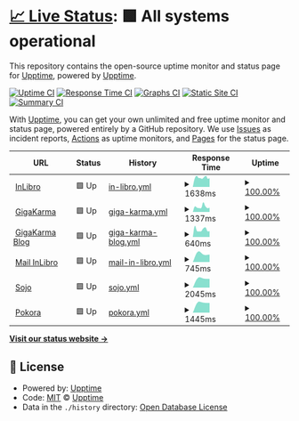 # [📈 Live Status](https://upptime.github.io/upptime): <!--live status--> **🟩 All systems operational**

This repository contains the open-source uptime monitor and status page for [Upptime](https://upptime.js.org), powered by [Upptime](https://github.com/upptime/upptime).

[![Uptime CI](https://github.com/matgawin/upptime/workflows/Uptime%20CI/badge.svg)](https://github.com/matgawin/upptime/actions?query=workflow%3A%22Uptime+CI%22)
[![Response Time CI](https://github.com/matgawin/upptime/workflows/Response%20Time%20CI/badge.svg)](https://github.com/matgawin/upptime/actions?query=workflow%3A%22Response+Time+CI%22)
[![Graphs CI](https://github.com/matgawin/upptime/workflows/Graphs%20CI/badge.svg)](https://github.com/matgawin/upptime/actions?query=workflow%3A%22Graphs+CI%22)
[![Static Site CI](https://github.com/matgawin/upptime/workflows/Static%20Site%20CI/badge.svg)](https://github.com/matgawin/upptime/actions?query=workflow%3A%22Static+Site+CI%22)
[![Summary CI](https://github.com/matgawin/upptime/workflows/Summary%20CI/badge.svg)](https://github.com/matgawin/upptime/actions?query=workflow%3A%22Summary+CI%22)

With [Upptime](https://upptime.js.org), you can get your own unlimited and free uptime monitor and status page, powered entirely by a GitHub repository. We use [Issues](https://github.com/upptime/upptime/issues) as incident reports, [Actions](https://github.com/matgawin/upptime/actions) as uptime monitors, and [Pages](https://upptime.github.io/upptime) for the status page.

<!--start: status pages-->
<!-- This summary is generated by Upptime (https://github.com/upptime/upptime) -->
<!-- Do not edit this manually, your changes will be overwritten -->
<!-- prettier-ignore -->
| URL | Status | History | Response Time | Uptime |
| --- | ------ | ------- | ------------- | ------ |
| <img alt="" src="https://favicons.githubusercontent.com/inlibro.pl" height="13"> [InLibro](https://inlibro.pl) | 🟩 Up | [in-libro.yml](https://github.com/matgawin/upptime/commits/HEAD/history/in-libro.yml) | <details><summary><img alt="Response time graph" src="./graphs/in-libro/response-time-week.png" height="20"> 1638ms</summary><br><a href="https://matgawin.github.io/upptime/history/in-libro"><img alt="Response time 1638" src="https://img.shields.io/endpoint?url=https%3A%2F%2Fraw.githubusercontent.com%2Fmatgawin%2Fupptime%2FHEAD%2Fapi%2Fin-libro%2Fresponse-time.json"></a><br><a href="https://matgawin.github.io/upptime/history/in-libro"><img alt="24-hour response time 1555" src="https://img.shields.io/endpoint?url=https%3A%2F%2Fraw.githubusercontent.com%2Fmatgawin%2Fupptime%2FHEAD%2Fapi%2Fin-libro%2Fresponse-time-day.json"></a><br><a href="https://matgawin.github.io/upptime/history/in-libro"><img alt="7-day response time 1638" src="https://img.shields.io/endpoint?url=https%3A%2F%2Fraw.githubusercontent.com%2Fmatgawin%2Fupptime%2FHEAD%2Fapi%2Fin-libro%2Fresponse-time-week.json"></a><br><a href="https://matgawin.github.io/upptime/history/in-libro"><img alt="30-day response time 1638" src="https://img.shields.io/endpoint?url=https%3A%2F%2Fraw.githubusercontent.com%2Fmatgawin%2Fupptime%2FHEAD%2Fapi%2Fin-libro%2Fresponse-time-month.json"></a><br><a href="https://matgawin.github.io/upptime/history/in-libro"><img alt="1-year response time 1638" src="https://img.shields.io/endpoint?url=https%3A%2F%2Fraw.githubusercontent.com%2Fmatgawin%2Fupptime%2FHEAD%2Fapi%2Fin-libro%2Fresponse-time-year.json"></a></details> | <details><summary><a href="https://matgawin.github.io/upptime/history/in-libro">100.00%</a></summary><a href="https://matgawin.github.io/upptime/history/in-libro"><img alt="All-time uptime 100.00%" src="https://img.shields.io/endpoint?url=https%3A%2F%2Fraw.githubusercontent.com%2Fmatgawin%2Fupptime%2FHEAD%2Fapi%2Fin-libro%2Fuptime.json"></a><br><a href="https://matgawin.github.io/upptime/history/in-libro"><img alt="24-hour uptime 100.00%" src="https://img.shields.io/endpoint?url=https%3A%2F%2Fraw.githubusercontent.com%2Fmatgawin%2Fupptime%2FHEAD%2Fapi%2Fin-libro%2Fuptime-day.json"></a><br><a href="https://matgawin.github.io/upptime/history/in-libro"><img alt="7-day uptime 100.00%" src="https://img.shields.io/endpoint?url=https%3A%2F%2Fraw.githubusercontent.com%2Fmatgawin%2Fupptime%2FHEAD%2Fapi%2Fin-libro%2Fuptime-week.json"></a><br><a href="https://matgawin.github.io/upptime/history/in-libro"><img alt="30-day uptime 100.00%" src="https://img.shields.io/endpoint?url=https%3A%2F%2Fraw.githubusercontent.com%2Fmatgawin%2Fupptime%2FHEAD%2Fapi%2Fin-libro%2Fuptime-month.json"></a><br><a href="https://matgawin.github.io/upptime/history/in-libro"><img alt="1-year uptime 100.00%" src="https://img.shields.io/endpoint?url=https%3A%2F%2Fraw.githubusercontent.com%2Fmatgawin%2Fupptime%2FHEAD%2Fapi%2Fin-libro%2Fuptime-year.json"></a></details>
| <img alt="" src="https://favicons.githubusercontent.com/gigakarma.pl" height="13"> [GigaKarma](https://gigakarma.pl) | 🟩 Up | [giga-karma.yml](https://github.com/matgawin/upptime/commits/HEAD/history/giga-karma.yml) | <details><summary><img alt="Response time graph" src="./graphs/giga-karma/response-time-week.png" height="20"> 1337ms</summary><br><a href="https://matgawin.github.io/upptime/history/giga-karma"><img alt="Response time 1337" src="https://img.shields.io/endpoint?url=https%3A%2F%2Fraw.githubusercontent.com%2Fmatgawin%2Fupptime%2FHEAD%2Fapi%2Fgiga-karma%2Fresponse-time.json"></a><br><a href="https://matgawin.github.io/upptime/history/giga-karma"><img alt="24-hour response time 1118" src="https://img.shields.io/endpoint?url=https%3A%2F%2Fraw.githubusercontent.com%2Fmatgawin%2Fupptime%2FHEAD%2Fapi%2Fgiga-karma%2Fresponse-time-day.json"></a><br><a href="https://matgawin.github.io/upptime/history/giga-karma"><img alt="7-day response time 1337" src="https://img.shields.io/endpoint?url=https%3A%2F%2Fraw.githubusercontent.com%2Fmatgawin%2Fupptime%2FHEAD%2Fapi%2Fgiga-karma%2Fresponse-time-week.json"></a><br><a href="https://matgawin.github.io/upptime/history/giga-karma"><img alt="30-day response time 1337" src="https://img.shields.io/endpoint?url=https%3A%2F%2Fraw.githubusercontent.com%2Fmatgawin%2Fupptime%2FHEAD%2Fapi%2Fgiga-karma%2Fresponse-time-month.json"></a><br><a href="https://matgawin.github.io/upptime/history/giga-karma"><img alt="1-year response time 1337" src="https://img.shields.io/endpoint?url=https%3A%2F%2Fraw.githubusercontent.com%2Fmatgawin%2Fupptime%2FHEAD%2Fapi%2Fgiga-karma%2Fresponse-time-year.json"></a></details> | <details><summary><a href="https://matgawin.github.io/upptime/history/giga-karma">100.00%</a></summary><a href="https://matgawin.github.io/upptime/history/giga-karma"><img alt="All-time uptime 100.00%" src="https://img.shields.io/endpoint?url=https%3A%2F%2Fraw.githubusercontent.com%2Fmatgawin%2Fupptime%2FHEAD%2Fapi%2Fgiga-karma%2Fuptime.json"></a><br><a href="https://matgawin.github.io/upptime/history/giga-karma"><img alt="24-hour uptime 100.00%" src="https://img.shields.io/endpoint?url=https%3A%2F%2Fraw.githubusercontent.com%2Fmatgawin%2Fupptime%2FHEAD%2Fapi%2Fgiga-karma%2Fuptime-day.json"></a><br><a href="https://matgawin.github.io/upptime/history/giga-karma"><img alt="7-day uptime 100.00%" src="https://img.shields.io/endpoint?url=https%3A%2F%2Fraw.githubusercontent.com%2Fmatgawin%2Fupptime%2FHEAD%2Fapi%2Fgiga-karma%2Fuptime-week.json"></a><br><a href="https://matgawin.github.io/upptime/history/giga-karma"><img alt="30-day uptime 100.00%" src="https://img.shields.io/endpoint?url=https%3A%2F%2Fraw.githubusercontent.com%2Fmatgawin%2Fupptime%2FHEAD%2Fapi%2Fgiga-karma%2Fuptime-month.json"></a><br><a href="https://matgawin.github.io/upptime/history/giga-karma"><img alt="1-year uptime 100.00%" src="https://img.shields.io/endpoint?url=https%3A%2F%2Fraw.githubusercontent.com%2Fmatgawin%2Fupptime%2FHEAD%2Fapi%2Fgiga-karma%2Fuptime-year.json"></a></details>
| <img alt="" src="https://favicons.githubusercontent.com/gigakarma.pl" height="13"> [GigaKarma Blog](https://gigakarma.pl/blog) | 🟩 Up | [giga-karma-blog.yml](https://github.com/matgawin/upptime/commits/HEAD/history/giga-karma-blog.yml) | <details><summary><img alt="Response time graph" src="./graphs/giga-karma-blog/response-time-week.png" height="20"> 640ms</summary><br><a href="https://matgawin.github.io/upptime/history/giga-karma-blog"><img alt="Response time 640" src="https://img.shields.io/endpoint?url=https%3A%2F%2Fraw.githubusercontent.com%2Fmatgawin%2Fupptime%2FHEAD%2Fapi%2Fgiga-karma-blog%2Fresponse-time.json"></a><br><a href="https://matgawin.github.io/upptime/history/giga-karma-blog"><img alt="24-hour response time 506" src="https://img.shields.io/endpoint?url=https%3A%2F%2Fraw.githubusercontent.com%2Fmatgawin%2Fupptime%2FHEAD%2Fapi%2Fgiga-karma-blog%2Fresponse-time-day.json"></a><br><a href="https://matgawin.github.io/upptime/history/giga-karma-blog"><img alt="7-day response time 640" src="https://img.shields.io/endpoint?url=https%3A%2F%2Fraw.githubusercontent.com%2Fmatgawin%2Fupptime%2FHEAD%2Fapi%2Fgiga-karma-blog%2Fresponse-time-week.json"></a><br><a href="https://matgawin.github.io/upptime/history/giga-karma-blog"><img alt="30-day response time 640" src="https://img.shields.io/endpoint?url=https%3A%2F%2Fraw.githubusercontent.com%2Fmatgawin%2Fupptime%2FHEAD%2Fapi%2Fgiga-karma-blog%2Fresponse-time-month.json"></a><br><a href="https://matgawin.github.io/upptime/history/giga-karma-blog"><img alt="1-year response time 640" src="https://img.shields.io/endpoint?url=https%3A%2F%2Fraw.githubusercontent.com%2Fmatgawin%2Fupptime%2FHEAD%2Fapi%2Fgiga-karma-blog%2Fresponse-time-year.json"></a></details> | <details><summary><a href="https://matgawin.github.io/upptime/history/giga-karma-blog">100.00%</a></summary><a href="https://matgawin.github.io/upptime/history/giga-karma-blog"><img alt="All-time uptime 100.00%" src="https://img.shields.io/endpoint?url=https%3A%2F%2Fraw.githubusercontent.com%2Fmatgawin%2Fupptime%2FHEAD%2Fapi%2Fgiga-karma-blog%2Fuptime.json"></a><br><a href="https://matgawin.github.io/upptime/history/giga-karma-blog"><img alt="24-hour uptime 100.00%" src="https://img.shields.io/endpoint?url=https%3A%2F%2Fraw.githubusercontent.com%2Fmatgawin%2Fupptime%2FHEAD%2Fapi%2Fgiga-karma-blog%2Fuptime-day.json"></a><br><a href="https://matgawin.github.io/upptime/history/giga-karma-blog"><img alt="7-day uptime 100.00%" src="https://img.shields.io/endpoint?url=https%3A%2F%2Fraw.githubusercontent.com%2Fmatgawin%2Fupptime%2FHEAD%2Fapi%2Fgiga-karma-blog%2Fuptime-week.json"></a><br><a href="https://matgawin.github.io/upptime/history/giga-karma-blog"><img alt="30-day uptime 100.00%" src="https://img.shields.io/endpoint?url=https%3A%2F%2Fraw.githubusercontent.com%2Fmatgawin%2Fupptime%2FHEAD%2Fapi%2Fgiga-karma-blog%2Fuptime-month.json"></a><br><a href="https://matgawin.github.io/upptime/history/giga-karma-blog"><img alt="1-year uptime 100.00%" src="https://img.shields.io/endpoint?url=https%3A%2F%2Fraw.githubusercontent.com%2Fmatgawin%2Fupptime%2FHEAD%2Fapi%2Fgiga-karma-blog%2Fuptime-year.json"></a></details>
| <img alt="" src="https://favicons.githubusercontent.com/mail.inlibro.pl" height="13"> [Mail InLibro](https://mail.inlibro.pl) | 🟩 Up | [mail-in-libro.yml](https://github.com/matgawin/upptime/commits/HEAD/history/mail-in-libro.yml) | <details><summary><img alt="Response time graph" src="./graphs/mail-in-libro/response-time-week.png" height="20"> 745ms</summary><br><a href="https://matgawin.github.io/upptime/history/mail-in-libro"><img alt="Response time 745" src="https://img.shields.io/endpoint?url=https%3A%2F%2Fraw.githubusercontent.com%2Fmatgawin%2Fupptime%2FHEAD%2Fapi%2Fmail-in-libro%2Fresponse-time.json"></a><br><a href="https://matgawin.github.io/upptime/history/mail-in-libro"><img alt="24-hour response time 653" src="https://img.shields.io/endpoint?url=https%3A%2F%2Fraw.githubusercontent.com%2Fmatgawin%2Fupptime%2FHEAD%2Fapi%2Fmail-in-libro%2Fresponse-time-day.json"></a><br><a href="https://matgawin.github.io/upptime/history/mail-in-libro"><img alt="7-day response time 745" src="https://img.shields.io/endpoint?url=https%3A%2F%2Fraw.githubusercontent.com%2Fmatgawin%2Fupptime%2FHEAD%2Fapi%2Fmail-in-libro%2Fresponse-time-week.json"></a><br><a href="https://matgawin.github.io/upptime/history/mail-in-libro"><img alt="30-day response time 745" src="https://img.shields.io/endpoint?url=https%3A%2F%2Fraw.githubusercontent.com%2Fmatgawin%2Fupptime%2FHEAD%2Fapi%2Fmail-in-libro%2Fresponse-time-month.json"></a><br><a href="https://matgawin.github.io/upptime/history/mail-in-libro"><img alt="1-year response time 745" src="https://img.shields.io/endpoint?url=https%3A%2F%2Fraw.githubusercontent.com%2Fmatgawin%2Fupptime%2FHEAD%2Fapi%2Fmail-in-libro%2Fresponse-time-year.json"></a></details> | <details><summary><a href="https://matgawin.github.io/upptime/history/mail-in-libro">100.00%</a></summary><a href="https://matgawin.github.io/upptime/history/mail-in-libro"><img alt="All-time uptime 100.00%" src="https://img.shields.io/endpoint?url=https%3A%2F%2Fraw.githubusercontent.com%2Fmatgawin%2Fupptime%2FHEAD%2Fapi%2Fmail-in-libro%2Fuptime.json"></a><br><a href="https://matgawin.github.io/upptime/history/mail-in-libro"><img alt="24-hour uptime 100.00%" src="https://img.shields.io/endpoint?url=https%3A%2F%2Fraw.githubusercontent.com%2Fmatgawin%2Fupptime%2FHEAD%2Fapi%2Fmail-in-libro%2Fuptime-day.json"></a><br><a href="https://matgawin.github.io/upptime/history/mail-in-libro"><img alt="7-day uptime 100.00%" src="https://img.shields.io/endpoint?url=https%3A%2F%2Fraw.githubusercontent.com%2Fmatgawin%2Fupptime%2FHEAD%2Fapi%2Fmail-in-libro%2Fuptime-week.json"></a><br><a href="https://matgawin.github.io/upptime/history/mail-in-libro"><img alt="30-day uptime 100.00%" src="https://img.shields.io/endpoint?url=https%3A%2F%2Fraw.githubusercontent.com%2Fmatgawin%2Fupptime%2FHEAD%2Fapi%2Fmail-in-libro%2Fuptime-month.json"></a><br><a href="https://matgawin.github.io/upptime/history/mail-in-libro"><img alt="1-year uptime 100.00%" src="https://img.shields.io/endpoint?url=https%3A%2F%2Fraw.githubusercontent.com%2Fmatgawin%2Fupptime%2FHEAD%2Fapi%2Fmail-in-libro%2Fuptime-year.json"></a></details>
| <img alt="" src="https://favicons.githubusercontent.com/sojo.pl" height="13"> [Sojo](https://sojo.pl) | 🟩 Up | [sojo.yml](https://github.com/matgawin/upptime/commits/HEAD/history/sojo.yml) | <details><summary><img alt="Response time graph" src="./graphs/sojo/response-time-week.png" height="20"> 2045ms</summary><br><a href="https://matgawin.github.io/upptime/history/sojo"><img alt="Response time 2045" src="https://img.shields.io/endpoint?url=https%3A%2F%2Fraw.githubusercontent.com%2Fmatgawin%2Fupptime%2FHEAD%2Fapi%2Fsojo%2Fresponse-time.json"></a><br><a href="https://matgawin.github.io/upptime/history/sojo"><img alt="24-hour response time 1932" src="https://img.shields.io/endpoint?url=https%3A%2F%2Fraw.githubusercontent.com%2Fmatgawin%2Fupptime%2FHEAD%2Fapi%2Fsojo%2Fresponse-time-day.json"></a><br><a href="https://matgawin.github.io/upptime/history/sojo"><img alt="7-day response time 2045" src="https://img.shields.io/endpoint?url=https%3A%2F%2Fraw.githubusercontent.com%2Fmatgawin%2Fupptime%2FHEAD%2Fapi%2Fsojo%2Fresponse-time-week.json"></a><br><a href="https://matgawin.github.io/upptime/history/sojo"><img alt="30-day response time 2045" src="https://img.shields.io/endpoint?url=https%3A%2F%2Fraw.githubusercontent.com%2Fmatgawin%2Fupptime%2FHEAD%2Fapi%2Fsojo%2Fresponse-time-month.json"></a><br><a href="https://matgawin.github.io/upptime/history/sojo"><img alt="1-year response time 2045" src="https://img.shields.io/endpoint?url=https%3A%2F%2Fraw.githubusercontent.com%2Fmatgawin%2Fupptime%2FHEAD%2Fapi%2Fsojo%2Fresponse-time-year.json"></a></details> | <details><summary><a href="https://matgawin.github.io/upptime/history/sojo">100.00%</a></summary><a href="https://matgawin.github.io/upptime/history/sojo"><img alt="All-time uptime 100.00%" src="https://img.shields.io/endpoint?url=https%3A%2F%2Fraw.githubusercontent.com%2Fmatgawin%2Fupptime%2FHEAD%2Fapi%2Fsojo%2Fuptime.json"></a><br><a href="https://matgawin.github.io/upptime/history/sojo"><img alt="24-hour uptime 100.00%" src="https://img.shields.io/endpoint?url=https%3A%2F%2Fraw.githubusercontent.com%2Fmatgawin%2Fupptime%2FHEAD%2Fapi%2Fsojo%2Fuptime-day.json"></a><br><a href="https://matgawin.github.io/upptime/history/sojo"><img alt="7-day uptime 100.00%" src="https://img.shields.io/endpoint?url=https%3A%2F%2Fraw.githubusercontent.com%2Fmatgawin%2Fupptime%2FHEAD%2Fapi%2Fsojo%2Fuptime-week.json"></a><br><a href="https://matgawin.github.io/upptime/history/sojo"><img alt="30-day uptime 100.00%" src="https://img.shields.io/endpoint?url=https%3A%2F%2Fraw.githubusercontent.com%2Fmatgawin%2Fupptime%2FHEAD%2Fapi%2Fsojo%2Fuptime-month.json"></a><br><a href="https://matgawin.github.io/upptime/history/sojo"><img alt="1-year uptime 100.00%" src="https://img.shields.io/endpoint?url=https%3A%2F%2Fraw.githubusercontent.com%2Fmatgawin%2Fupptime%2FHEAD%2Fapi%2Fsojo%2Fuptime-year.json"></a></details>
| <img alt="" src="https://favicons.githubusercontent.com/zodrobinapokory.pl" height="13"> [Pokora](https://zodrobinapokory.pl) | 🟩 Up | [pokora.yml](https://github.com/matgawin/upptime/commits/HEAD/history/pokora.yml) | <details><summary><img alt="Response time graph" src="./graphs/pokora/response-time-week.png" height="20"> 1445ms</summary><br><a href="https://matgawin.github.io/upptime/history/pokora"><img alt="Response time 1445" src="https://img.shields.io/endpoint?url=https%3A%2F%2Fraw.githubusercontent.com%2Fmatgawin%2Fupptime%2FHEAD%2Fapi%2Fpokora%2Fresponse-time.json"></a><br><a href="https://matgawin.github.io/upptime/history/pokora"><img alt="24-hour response time 1369" src="https://img.shields.io/endpoint?url=https%3A%2F%2Fraw.githubusercontent.com%2Fmatgawin%2Fupptime%2FHEAD%2Fapi%2Fpokora%2Fresponse-time-day.json"></a><br><a href="https://matgawin.github.io/upptime/history/pokora"><img alt="7-day response time 1445" src="https://img.shields.io/endpoint?url=https%3A%2F%2Fraw.githubusercontent.com%2Fmatgawin%2Fupptime%2FHEAD%2Fapi%2Fpokora%2Fresponse-time-week.json"></a><br><a href="https://matgawin.github.io/upptime/history/pokora"><img alt="30-day response time 1445" src="https://img.shields.io/endpoint?url=https%3A%2F%2Fraw.githubusercontent.com%2Fmatgawin%2Fupptime%2FHEAD%2Fapi%2Fpokora%2Fresponse-time-month.json"></a><br><a href="https://matgawin.github.io/upptime/history/pokora"><img alt="1-year response time 1445" src="https://img.shields.io/endpoint?url=https%3A%2F%2Fraw.githubusercontent.com%2Fmatgawin%2Fupptime%2FHEAD%2Fapi%2Fpokora%2Fresponse-time-year.json"></a></details> | <details><summary><a href="https://matgawin.github.io/upptime/history/pokora">100.00%</a></summary><a href="https://matgawin.github.io/upptime/history/pokora"><img alt="All-time uptime 100.00%" src="https://img.shields.io/endpoint?url=https%3A%2F%2Fraw.githubusercontent.com%2Fmatgawin%2Fupptime%2FHEAD%2Fapi%2Fpokora%2Fuptime.json"></a><br><a href="https://matgawin.github.io/upptime/history/pokora"><img alt="24-hour uptime 100.00%" src="https://img.shields.io/endpoint?url=https%3A%2F%2Fraw.githubusercontent.com%2Fmatgawin%2Fupptime%2FHEAD%2Fapi%2Fpokora%2Fuptime-day.json"></a><br><a href="https://matgawin.github.io/upptime/history/pokora"><img alt="7-day uptime 100.00%" src="https://img.shields.io/endpoint?url=https%3A%2F%2Fraw.githubusercontent.com%2Fmatgawin%2Fupptime%2FHEAD%2Fapi%2Fpokora%2Fuptime-week.json"></a><br><a href="https://matgawin.github.io/upptime/history/pokora"><img alt="30-day uptime 100.00%" src="https://img.shields.io/endpoint?url=https%3A%2F%2Fraw.githubusercontent.com%2Fmatgawin%2Fupptime%2FHEAD%2Fapi%2Fpokora%2Fuptime-month.json"></a><br><a href="https://matgawin.github.io/upptime/history/pokora"><img alt="1-year uptime 100.00%" src="https://img.shields.io/endpoint?url=https%3A%2F%2Fraw.githubusercontent.com%2Fmatgawin%2Fupptime%2FHEAD%2Fapi%2Fpokora%2Fuptime-year.json"></a></details>

<!--end: status pages-->

[**Visit our status website →**](https://upptime.github.io/upptime)

## 📄 License

- Powered by: [Upptime](https://github.com/upptime/upptime)
- Code: [MIT](./LICENSE) © [Upptime](https://upptime.js.org)
- Data in the `./history` directory: [Open Database License](https://opendatacommons.org/licenses/odbl/1-0/)
